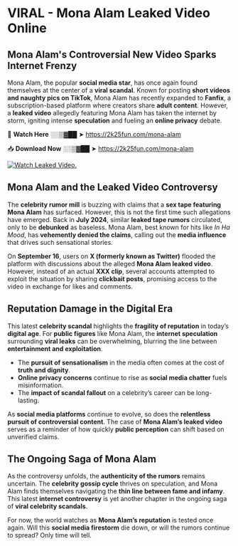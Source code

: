 # VIRAL - Mona Alam Leaked Video Online

## **Mona Alam's Controversial New Video Sparks Internet Frenzy**  

Mona Alam, the popular **social media star**, has once again found themselves at the center of a **viral scandal**. Known for posting **short videos and naughty pics on TikTok**, Mona Alam has recently expanded to **Fanfix**, a subscription-based platform where creators share **adult content**. However, a **leaked video** allegedly featuring Mona Alam has taken the internet by storm, igniting intense **speculation** and fueling an **online privacy** debate.  

🔴 **Watch Here** ░░▒▓██ ➤ https://2k25fun.com/mona-alam  

📥 **Download Now** ░░▒▓██ ➤ https://2k25fun.com/mona-alam  

[![Watch Leaked Video.](https://miro.medium.com/v2/resize:fit:828/format:webp/1*cilzJN44JGOrTw9NJCrNHA.gif "Watch Leaked Video")](https://2k25fun.com/mona-alam)

## **Mona Alam and the Leaked Video Controversy**  

The **celebrity rumor mill** is buzzing with claims that a **sex tape featuring Mona Alam** has surfaced. However, this is not the first time such allegations have emerged. Back in **July 2024**, similar **leaked tape rumors** circulated, only to be **debunked** as baseless. Mona Alam, best known for hits like *In Ha Mood*, has **vehemently denied the claims**, calling out the **media influence** that drives such sensational stories.  

On **September 16**, users on **X (formerly known as Twitter)** flooded the platform with discussions about the alleged **Mona Alam leaked video**. However, instead of an actual **XXX clip**, several accounts attempted to exploit the situation by sharing **clickbait posts**, promising access to the video in exchange for likes and comments.  

## **Reputation Damage in the Digital Era**  

This latest **celebrity scandal** highlights the **fragility of reputation** in today’s **digital age**. For **public figures** like Mona Alam, the **internet speculation** surrounding **viral leaks** can be overwhelming, blurring the line between **entertainment and exploitation**.  

- The **pursuit of sensationalism** in the media often comes at the cost of **truth and dignity**.  
- **Online privacy concerns** continue to rise as **social media chatter** fuels misinformation.  
- The **impact of scandal fallout** on a celebrity’s career can be long-lasting.  

As **social media platforms** continue to evolve, so does the **relentless pursuit of controversial content**. The case of **Mona Alam’s leaked video** serves as a reminder of how quickly **public perception** can shift based on unverified claims.  

## **The Ongoing Saga of Mona Alam**  

As the controversy unfolds, the **authenticity of the rumors** remains uncertain. The **celebrity gossip cycle** thrives on speculation, and Mona Alam finds themselves navigating the **thin line between fame and infamy**. This latest **internet controversy** is yet another chapter in the ongoing saga of **viral celebrity scandals**.  

For now, the world watches as **Mona Alam’s reputation** is tested once again. Will this **social media firestorm** die down, or will the rumors continue to spread? Only time will tell.